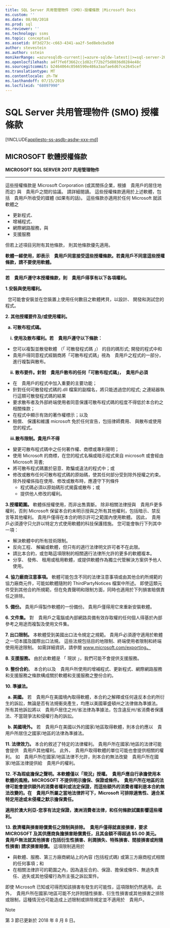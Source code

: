 ```yaml
---
title: SQL Server 共用管理物件 (SMO)-授權條款 |Microsoft Docs
ms.custom: ''
ms.date: 08/08/2018
ms.prod: sql
ms.reviewer: ''
ms.technology: ssms
ms.topic: conceptual
ms.assetid: 8f3d273c-c663-4341-aa2f-5ed8ebcba5b0
author: stevestein
ms.author: sstein
monikerRange: =azuresqldb-current||=azure-sqldw-latest||>=sql-server-2016||=sqlallproducts-allversions||>=sql-server-linux-2017||=azuresqldb-mi-current
ms.openlocfilehash: a4f7fe6f3662cc1d82cf72b2f5d8036d0284e48c
ms.sourcegitcommit: b2464064c0566590e486a3aafae6d67ce2645cef
ms.translationtype: MT
ms.contentlocale: zh-TW
ms.lasthandoff: 07/15/2019
ms.locfileid: "68097990"
---
```

# <a name="sql-server-shared-management-objects-smo-license-terms"></a>SQL Server 共用管理物件 (SMO) 授權條款
[!INCLUDE[appliesto-ss-asdb-asdw-xxx-md](../../includes/appliesto-ss-asdb-asdw-xxx-md.md)]

## <a name="microsoft-software-license-terms"></a>MICROSOFT 軟體授權條款
**MICROSOFT SQL SERVER 2017 共用管理物件**

---
這些授權條款是 Microsoft Corporation (或其關係企業，根據　貴用戶的居住地而定) 與　貴用戶之間的協議。 請詳細閱讀。 這些授權條款適用於上述軟體，包括　貴用戶所收受的媒體 (如果有的話)。 這些條款亦適用於任何 Microsoft 就該軟體之
* 更新程式、
* 增補程式、
* 網際網路服務，與
* 支援服務

但若上述項目另附有其他條款， 則其他條款優先適用。

**軟體一經使用，即表示　貴用戶同意接受這些授權條款。若貴用戶不同意這些授權條款，請不要使用軟體。**

---
**若　貴用戶遵守本授權條款，則　貴用戶得享有以下各項權利。**

**1.安裝與使用權利。**

&nbsp;&nbsp;您可能會安裝並在您裝置上使用任何數目之軟體拷貝，以設計、 開發和測試您的程式。

**2.  其他授權要件及/或使用權利。**

&nbsp;&nbsp;**a.  可散布程式碼。**

&nbsp;&nbsp;&nbsp;&nbsp;**i.  使用及散布權利。若　貴用戶遵守以下條款：**
*   您可以複製並散發軟體 （「 可散發程式碼 」） 的目的碼形式; 開發的程式中和
*   貴用戶得同意程式經銷商將「可散布程式碼」視為　貴用戶之程式的一部分，進行複製與散布。

&nbsp;&nbsp;&nbsp;&nbsp;**ii. 散布要件。針對　貴用戶散布的任何「可散布程式碼」，　貴用戶必須**
* 在　貴用戶的程式中加入重要的主要功能；
* 針對任何可散發程式碼的.dll 檔案的副檔名，將只能透過您的程式; 之連結器執行這類可散發程式碼的結果
* 要求散布者及外部終端使用者同意保護可散布程式碼的程度不得低於本合約之相關條款； 
* 在程式中顯示有效的著作權標示；以及
* 賠償、 保護和維護 microsoft 免於任何宣告，包括律師費用、 與散布或使用您的程式。

&nbsp;&nbsp;&nbsp;&nbsp;**iii.散布限制。貴用戶不得**
* 變更可散布程式碼中之任何著作權、商標或專利聲明；
* 使用 Microsoft 的商標，在您的程式名稱或暗示程式來自 microsoft 或會經由 Microsoft 背書;
* 將可散布程式碼置於惡意、欺騙或違法的程式中；或
* 修改或散布任何可散布程式碼的原始碼，使其任何部分受到除外授權之約束。 除外授權係指在使用、修改或散布時，應遵守下列條件
  * 程式碼必須以原始碼形式揭露或散布；或
  * 提供他人修改的權利。


**3.授權範圍。** 軟體係授權使用，而非出售賣斷。 除非相關法律授與　貴用戶更多權利，否則 Microsoft 保留本合約未明示授與之所有其他權利，包括暗示、禁反言等其他權利。 貴用戶僅得在本合約明示許可之範圍內使用軟體。 因此，　貴用戶必須遵守只允許以特定方式使用軟體的科技保護措施。 您可能會執行下列其中一項：

- 解決軟體中的所有技術限制。
- 反向工程、 解編或軟體，但只有的適行法律明文許可者不在此限。
- 請比本合約，或忽略這項限制的相關適行法律所允許的更多的軟體複本。
- 分享、 發佈、 租用或租用軟體，或提供軟體作為獨立代管解決方案供予他人使用。

**4.  協力廠商注意事項。** 軟體可能包含不同的法律注意事項或由其他合約所規範的協力廠商元件，可能如軟體隨附的 ThirdPartyNotices 檔案中所述。  即使這類元件受到其他合約所規範，但在免責聲明和限制方面，同時也適用於下列損害賠償責任之排除。

**5.  備份。** 貴用戶得製作軟體的一份備份。 貴用戶僅得用它來重新安裝軟體。

**6.  文件集。** 對　貴用戶之電腦或內部網路具備有效存取權的任何個人得基於內部參考之用途而複製及使用文件集。

**7.  出口限制。** 本軟體受到美國出口法令規定之規範。 貴用戶必須遵守適用於軟體之一切本國及國際出口法規。 這些法規包括目的地限制、終端使用者限制和終端使用用途限制。 如需詳細資訊，請參閱 www.microsoft.com/exporting。

**8.  支援服務。** 由於此軟體是 「 現狀 」，我們可能不會提供支援服務。

**9.  整份合約**。 本合約以及　貴用戶所使用的增補程式、更新程式、網際網路服務和支援服務之條款構成關於軟體和支援服務之整份合約。

**10. 準據法。**

&nbsp;&nbsp;**a.  美國。** 若　貴用戶在美國境內取得軟體，本合約之解釋或任何違反本合約所衍生的訴訟，無論是否有法規衝突產生，均應以美國華盛頓州之法律做為準據法。 所有其他訴訟將以　貴用戶居住之州/省法律為準據法，包含違反州/省消費者保護法、不當競爭法和侵權行為的訴訟。

&nbsp;&nbsp;**b.  美國境外。** 若　貴用戶在美國以外的國家/地區取得軟體，則本合約應以　貴用戶所居住之國家/地區的法律為準據法。

**11. 法律效力。** 本合約敘述了特定的法律權利。 貴用戶所在國家/地區的法律可能會提供　貴用戶其他權利。 此外，　貴用戶取得軟體的單位可能也會提供相關的權利。 如　貴用戶所在國家/地區法律不允許，則本合約無法改變　貴用戶所在國家/地區法律提供給　貴用戶的權利。

**12. 不為瑕疵擔保之聲明。本軟體僅以「現況」授權。　貴用戶應自行承擔使用本軟體的風險。MICROSOFT 不提供明示擔保、保證或條件。　貴用戶所在地區的法律可能會提供額外的消費者權利或法定保證，而這些額外的消費者權利是本合約無法改變的。在　貴用戶所屬之當地法律許可下，Microsoft 可排除適售性、適合某特定用途或未侵權之默示擔保責任。**

**適用於澳大利亞-您享有法定保證，澳洲消費者法律，和任何條款試圖影響這些權利。**

**13. 救濟權與損害賠償責任之限制與排除。　貴用戶僅得就直接損害，要求 MICROSOFT 及其供應商負擔損害賠償責任，且其金額不得超過 $5.00 美元。　貴用戶無法就其他損害 (包括衍生性損害、利潤損失、特殊損害、間接損害或附隨性損害) 請求損害賠償。**
這項限制適用於
* 與軟體、服務、第三方廠商網站上的內容 (包括程式碼) 或第三方廠商程式相關的任何事項；和
* 在相關法律許可的範圍之內，因為違反合約、保證、擔保或條件、無過失責任、過失或其他侵權行為所主張之訴訟案件。

即使 Microsoft 已知或可得而知該損害有發生的可能性，這項限制仍然適用。 此外，　貴用戶所在國家/地區可能不允許附隨性損害、衍生性損害或其他損害之排除或限制，這種情況也可能造成上述限制或排除規定並不適用於　貴用戶。

> [!NOTE]
> 第 3 節已更新於 2018 年 8 月 8 日。

